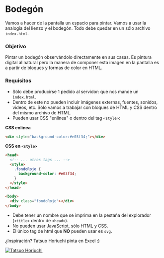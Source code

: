 # Bodegón

Vamos a hacer de la pantalla un espacio para pintar. Vamos a usar la analogía del lienzo y el bodegón. Todo debe quedar en un sólo archivo `index.html`.

### Objetivo

Pintar un bodegón observándolo directamente en sus casas. Es pintura digital al natural pero la manera de componer esta imagen en la pantalla es a partir de bloques y formas de color en HTML.

### Requisitos

- Sólo debe producirse 1 pedido al servidor: que nos mande un `index.html`.
- Dentro de este no pueden incluir imágenes externas, fuentes, sonidos, videos, etc. Sólo vamos a trabajar con bloques de HTML y CSS dentro del mismo archivo de HTML.
- Pueden usar CSS "enlinea" o dentro del tag `<style>`:

**CSS enlinea**

```html
<div style="background-color:#e03f34;"></div>
```

**CSS en `<style>`**

```html
<head>
  <!-- ... otros tags ... -->
  <style>
    .fondoRojo {
      background-color: #e03f34;
    }
  </style>
</head>

<body>
  <div class="fondoRojo"></div>
</body>
```

- Debe tener un nombre que se imprima en la pestaña del explorador (`<title>` dentro de `<head>`).
- No pueden usar JavaScript, sólo HTML y CSS.
- El único tag de html que **NO** pueden usar es `svg`.

¿Inspiración? Tatsuo Horiuchi pinta en Excel :)

[![Tatsuo Horiuchi](https://img.youtube.com/vi/OrwBc6PwAcY/0.jpg)](https://www.youtube.com/watch?v=OrwBc6PwAcY)
